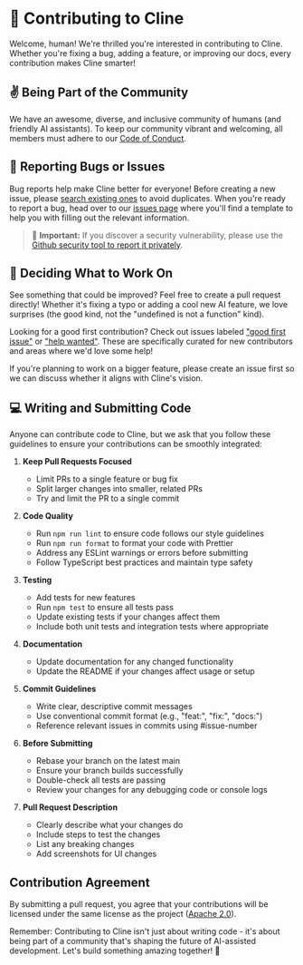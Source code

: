 # 🤖 Contributing to Cline

Welcome, human! We're thrilled you're interested in contributing to Cline. Whether you're fixing a bug, adding a feature, or improving our docs, every contribution makes Cline smarter!

## ✌️ Being Part of the Community

We have an awesome, diverse, and inclusive community of humans (and friendly AI assistants). To keep our community vibrant and welcoming, all members must adhere to our [Code of Conduct](CODE_OF_CONDUCT.md).

## 🐛 Reporting Bugs or Issues

Bug reports help make Cline better for everyone! Before creating a new issue, please [search existing ones](https://github.com/cline/cline/issues) to avoid duplicates. When you're ready to report a bug, head over to our [issues page](https://github.com/cline/cline/issues/new/choose) where you'll find a template to help you with filling out the relevant information.

<blockquote class='warning-note'>
     🔐 <b>Important:</b> If you discover a security vulnerability, please use the <a href="https://github.com/cline/cline/security/advisories/new">Github security tool to report it privately</a>.
</blockquote>

## 🎯 Deciding What to Work On

See something that could be improved? Feel free to create a pull request directly! Whether it's fixing a typo or adding a cool new AI feature, we love surprises (the good kind, not the "undefined is not a function" kind).

Looking for a good first contribution? Check out issues labeled ["good first issue"](https://github.com/cline/cline/labels/good%20first%20issue) or ["help wanted"](https://github.com/cline/cline/labels/help%20wanted). These are specifically curated for new contributors and areas where we'd love some help!

If you're planning to work on a bigger feature, please create an issue first so we can discuss whether it aligns with Cline's vision.

## 💻 Writing and Submitting Code

Anyone can contribute code to Cline, but we ask that you follow these guidelines to ensure your contributions can be smoothly integrated:

1. **Keep Pull Requests Focused**

    - Limit PRs to a single feature or bug fix
    - Split larger changes into smaller, related PRs
    - Try and limit the PR to a single commit

2. **Code Quality**

    - Run `npm run lint` to ensure code follows our style guidelines
    - Run `npm run format` to format your code with Prettier
    - Address any ESLint warnings or errors before submitting
    - Follow TypeScript best practices and maintain type safety

3. **Testing**

    - Add tests for new features
    - Run `npm test` to ensure all tests pass
    - Update existing tests if your changes affect them
    - Include both unit tests and integration tests where appropriate

4. **Documentation**

    - Update documentation for any changed functionality
    - Update the README if your changes affect usage or setup

5. **Commit Guidelines**

    - Write clear, descriptive commit messages
    - Use conventional commit format (e.g., "feat:", "fix:", "docs:")
    - Reference relevant issues in commits using #issue-number

6. **Before Submitting**

    - Rebase your branch on the latest main
    - Ensure your branch builds successfully
    - Double-check all tests are passing
    - Review your changes for any debugging code or console logs

7. **Pull Request Description**
    - Clearly describe what your changes do
    - Include steps to test the changes
    - List any breaking changes
    - Add screenshots for UI changes

## Contribution Agreement

By submitting a pull request, you agree that your contributions will be licensed under the same license as the project ([Apache 2.0](LICENSE)).

Remember: Contributing to Cline isn't just about writing code - it's about being part of a community that's shaping the future of AI-assisted development. Let's build something amazing together! 🚀
